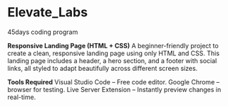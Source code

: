 # Elevate_Labs
45days coding program

**Responsive Landing Page (HTML + CSS)**
A beginner-friendly project to create a clean, responsive landing page using only HTML and CSS. This landing page includes a header, a hero section, and a footer with social links, all styled to adapt beautifully across different screen sizes.

**Tools Required**
    Visual Studio Code – Free code editor.
    Google Chrome – browser for testing.
    Live Server Extension – Instantly preview changes in real-time.
